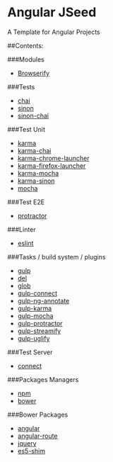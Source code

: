 Angular JSeed
=============

A Template for Angular Projects

##Contents:

###Modules
* [Browserify](https://www.npmjs.com/package/browserify)

###Tests
* [chai](https://www.npmjs.com/package/chai)
* [sinon](https://www.npmjs.com/package/sinon)
* [sinon-chai](https://www.npmjs.com/package/sinon-chai)

###Test Unit
* [karma](https://www.npmjs.com/package/karma)
* [karma-chai](https://www.npmjs.com/package/karma-chai)
* [karma-chrome-launcher](karma-chrome-launcher)
* [karma-firefox-launcher](karma-firefox-launcher)
* [karma-mocha](https://www.npmjs.com/package/karma-mocha)
* [karma-sinon](https://www.npmjs.com/package/karma-sinon)
* [mocha](https://www.npmjs.com/package/mocha)


###Test E2E 
* [protractor](https://www.npmjs.com/package/protractor)

###Linter
* [eslint](https://www.npmjs.com/package/eslint)

###Tasks / build system / plugins
* [gulp](https://www.npmjs.com/package/gulp)
* [del](https://www.npmjs.com/package/del)
* [glob](https://www.npmjs.com/package/glob)
* [gulp-connect](https://www.npmjs.com/package/gulp-connect)
* [gulp-ng-annotate](https://www.npmjs.com/package/gulp-ng-annotate)
* [gulp-karma](https://www.npmjs.com/package/gulp-karma)
* [gulp-mocha](https://www.npmjs.com/package/gulp-mocha)
* [gulp-protractor](https://www.npmjs.com/package/gulp-protractor)
* [gulp-streamify](https://www.npmjs.com/package/gulp-streamify)
* [gulp-uglify](https://www.npmjs.com/package/gulp-uglify)

###Test Server
* [connect](https://www.npmjs.com/package/connect)
 
###Packages Managers
* [npm](https://www.npmjs.com/package/npm)  
* [bower](https://www.npmjs.com/package/bower)

###Bower Packages
* [angular](https://github.com/angular/bower-angular)
* [angular-route](https://github.com/angular/bower-angular-route)
* [jquery](https://github.com/jquery/jquery)
* [es5-shim](https://github.com/es-shims/es5-shim)
